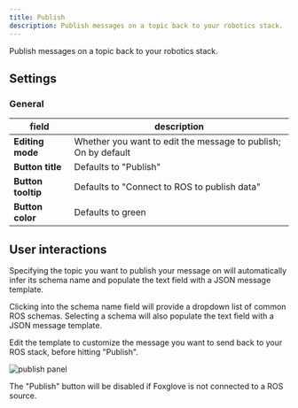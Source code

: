 ```yaml
---
title: Publish
description: Publish messages on a topic back to your robotics stack.
---
```


Publish messages on a topic back to your robotics stack.

## Settings

### General

| field              | description                                                    |
| ------------------ | -------------------------------------------------------------- |
| **Editing mode**   | Whether you want to edit the message to publish; On by default |
| **Button title**   | Defaults to "Publish"                                          |
| **Button tooltip** | Defaults to "Connect to ROS to publish data"                   |
| **Button color**   | Defaults to green                                              |

## User interactions

Specifying the topic you want to publish your message on will automatically infer its schema name and populate the text field with a JSON message template.

Clicking into the schema name field will provide a dropdown list of common ROS schemas. Selecting a schema will also populate the text field with a JSON message template.

Edit the template to customize the message you want to send back to your ROS stack, before hitting "Publish".

![publish panel](/img/docs/visualization/panels/publish/panel.webp)

The "Publish" button will be disabled if Foxglove is not connected to a ROS source.
